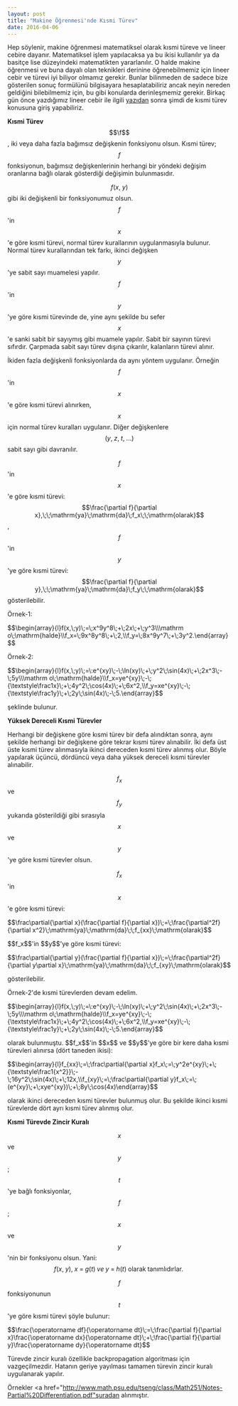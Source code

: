 ```yaml
---
layout: post
title: "Makine Öğrenmesi'nde Kısmi Türev"
date: 2016-04-06
---
```

Hep söylenir, makine öğrenmesi matematiksel olarak kısmi türeve ve lineer cebire dayanır.<!--more--> Matematiksel işlem yapılacaksa ya bu ikisi kullanılır ya da basitçe lise düzeyindeki matematikten yararlanılır. O halde makine öğrenmesi ve buna dayalı olan teknikleri derinine öğrenebilmemiz için lineer cebir ve türevi iyi biliyor olmamız gerekir. Bunlar bilinmeden de sadece bize gösterilen sonuç formülünü bilgisayara hesaplatabiliriz ancak neyin nereden geldiğini bilebilmemiz için, bu gibi konularda derinleşmemiz gerekir. Birkaç gün önce yazdığımız lineer cebir ile ilgili <a href="/blog/2016/04/03/ufak-bir-lineer-cebir-numarasi">yazıdan</a> sonra şimdi de kısmi türev konusuna giriş yapabiliriz. 

<b>Kısmi Türev</b><br />
$$\f$$, iki veya daha fazla bağımsız değişkenin fonksiyonu olsun. Kısmi türev; $$f$$ fonksiyonun, bağımsız değişkenlerinin herhangi bir yöndeki değişim oranlarına bağlı olarak gösterdiği değişimin bulunmasıdır.

$$f(x,\;y)$$ gibi iki değişkenli bir fonksiyonumuz olsun. $$f$$'in $$x$$'e göre kısmi türevi, normal türev kurallarının uygulanmasıyla bulunur. Normal türev kurallarından tek farkı, ikinci değişken $$y$$'ye sabit sayı muamelesi yapılır. $$f$$'in $$y$$'ye göre kısmi türevinde de, yine aynı şekilde bu sefer $$x$$'e sanki sabit bir sayıymış gibi muamele yapılır. Sabit bir sayının türevi sıfırdır. Çarpmada sabit sayı türev dışına çıkarılır, kalanların türevi alınır.

İkiden fazla değişkenli fonksiyonlarda da aynı yöntem uygulanır. Örneğin $$f$$'in $$x$$'e göre kısmi türevi alınırken, $$x$$ için normal türev kuralları uygulanır. Diğer değişkenlere $$(y,\;z,\;t,\;...)$$ sabit sayı gibi davranılır.

$$f$$'in $$x$$'e göre kısmi türevi: $$\frac{\partial f}{\partial x},\;\;\mathrm{ya}\;\mathrm{da}\;f_x\;\;\mathrm{olarak}$$,<br />
$$f$$'in $$y$$'ye göre kısmi türevi: $$\frac{\partial f}{\partial y},\;\;\mathrm{ya}\;\mathrm{da}\;f_y\;\;\mathrm{olarak}$$ gösterilebilir.

Örnek-1: 
<p>$$\begin{array}{l}f(x,\;y)\;=\;x^9y^8\;+\;2x\;+\;y^3\\\mathrm o\;\mathrm{halde}\\f_x=\;9x^8y^8\;+\;2,\\f_y=\;8x^9y^7\;+\;3y^2.\end{array}$$</p>

Örnek-2: 
<p>$$\begin{array}{l}f(x,\;y)\;=\:e^{xy}\;-\;\ln(xy)\;+\;y^2\;\sin(4x)\;+\;2x^3\;-\;5y\\\mathrm o\;\mathrm{halde}\\f_x=ye^{xy}\;-\;{\textstyle\frac1x}\;+\;4y^2\;\cos(4x)\;+\;6x^2,\\f_y=xe^{xy}\;-\;{\textstyle\frac1y}\;+\;2y\;\sin(4x)\;-\;5.\end{array}$$</p>
şeklinde bulunur.

<b>Yüksek Dereceli Kısmi Türevler</b>

Herhangi bir değişkene göre kısmi türev bir defa alındıktan sonra, aynı şekilde herhangi bir değişkene göre tekrar kısmi türev alınabilir. İki defa üst üste kısmi türev alınmasıyla ikinci dereceden kısmi türev alınmış olur. Böyle yapılarak üçüncü, dördüncü veya daha yüksek dereceli kısmi türevler alınabilir.

$$f_x$$ ve $$f_y$$ yukarıda gösterildiği gibi sırasıyla $$x$$ ve $$y$$'ye göre kısmi türevler olsun.

$$f_x$$'in $$x$$'e göre kısmi türevi: 
<p>$$\frac\partial{\partial x}(\frac{\partial f}{\partial x})\;=\;\frac{\partial^2f}{\partial x^2}\;\mathrm{ya}\;\mathrm{da}\;\;f_{xx}\;\mathrm{olarak}$$</p>
$$f_x$$'in $$y$$'ye göre kısmi türevi:
<p>$$\frac\partial{\partial y}(\frac{\partial f}{\partial x})\;=\;\frac{\partial^2f}{\partial y\partial x}\;\mathrm{ya}\;\mathrm{da}\;\;f_{xy}\;\mathrm{olarak}$$</p>
gösterilebilir.

Örnek-2'de kısmi türevlerden devam edelim.
<p>$$\begin{array}{l}f(x,\;y)\;=\:e^{xy}\;-\;\ln(xy)\;+\;y^2\;\sin(4x)\;+\;2x^3\;-\;5y\\\mathrm o\;\mathrm{halde}\\f_x=ye^{xy}\;-\;{\textstyle\frac1x}\;+\;4y^2\;\cos(4x)\;+\;6x^2,\\f_y=xe^{xy}\;-\;{\textstyle\frac1y}\;+\;2y\;\sin(4x)\;-\;5.\end{array}$$</p>
olarak bulunmuştu. $$f_x$$'in $$x$$ ve $$y$$'ye göre bir kere daha kısmi türevleri alınırsa (dört taneden ikisi):
<p>$$\begin{array}{l}f_{xx}\;=\;\frac\partial{\partial x}f_x\;=\;y^2e^{xy}\;+\;{\textstyle\frac1{x^2}}\;-\;16y^2\;\sin(4x)\;+\;12x,\\f_{xy}\;=\;\frac\partial{\partial y}f_x\;=\;(e^{xy}\;+\;xye^{xy})\;+\;8y\;\cos(4x)\end{array}$$</p>
olarak ikinci dereceden kısmi türevler bulunmuş olur. Bu şekilde ikinci kısmi türevlerde dört ayrı kısmi türev alınmış olur.

<b>Kısmi Türevde Zincir Kuralı</b>

$$x$$ ve $$y$$; $$t$$'ye bağlı fonksiyonlar,
$$f$$; $$x$$ ve $$y$$'nin bir fonksiyonu olsun.
Yani: $$f(x,\;y),\;x\;=\;g(t)\;ve\;y\;=\;h(t)\;\mathrm{olarak}\;\mathrm{tanımlıdırlar}.\;$$

$$f$$ fonksiyonunun $$t$$'ye göre kısmi türevi şöyle bulunur:
<p>$$\frac{\operatorname df}{\operatorname dt}\;=\;\frac{\partial f}{\partial x}\frac{\operatorname dx}{\operatorname dt}\;+\;\frac{\partial f}{\partial y}\frac{\operatorname dy}{\operatorname dt}$$</p>
Türevde zincir kuralı özellikle backpropagation algoritması için vazgeçilmezdir. Hatanın geriye yayılması tamamen türevin zincir kuralı uygulanarak yapılır.

Örnekler <a href="http://www.math.psu.edu/tseng/class/Math251/Notes-Partial%20Differentiation.pdf"şuradan</a> alınmıştır. 
